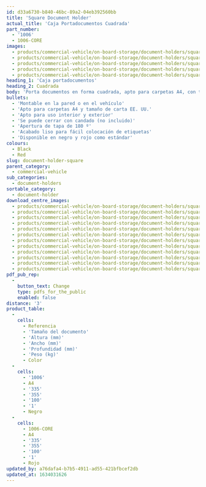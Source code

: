 ```yaml
---
id: d33a6730-b840-46bc-89a2-04eb392560bb
title: 'Square Document Holder'
actual_title: 'Caja Portadocumentos Cuadrada'
part_number:
  - '1006'
  - 1006-CORE
images:
  - products/commercial-vehicle/on-board-storage/document-holders/square/images-lr/Product_Image_776x776_(518x518_focus_area)-1006_01.jpg
  - products/commercial-vehicle/on-board-storage/document-holders/square/images-lr/Product_Image_776x776_(518x518_focus_area)-1006_02.jpg
  - products/commercial-vehicle/on-board-storage/document-holders/square/images-lr/Product_Image_776x776_(518x518_focus_area)-1006_03.jpg
  - products/commercial-vehicle/on-board-storage/document-holders/square/images-lr/Product_Image_776x776_(518x518_focus_area)-1006-CORE_01.jpg
  - products/commercial-vehicle/on-board-storage/document-holders/square/images-lr/Product_Image_776x776_(518x518_focus_area)-1006-CORE_02.jpg
heading_1: 'Caja portadocumentos'
heading_2: Cuadrada
body: 'Porta documentos en forma cuadrada, apto para carpetas A4, con tapa conectada en un lado.'
bullets:
  - 'Montable en la pared o en el vehículo'
  - 'Apto para carpetas A4 y tamaño de carta EE. UU.'
  - 'Apto para uso interior y exterior'
  - 'Se puede cerrar con candado (no incluido)'
  - 'Apertura de tapa de 180 º'
  - 'Acabado liso para fácil colocación de etiquetas'
  - 'Disponible en negro y rojo como estándar'
colours:
  - Black
  - Red
slug: document-holder-square
parent_category:
  - commercial-vehicle
sub_categories:
  - document-holders
sortable_category:
  - document-holder
download_centre_images:
  - products/commercial-vehicle/on-board-storage/document-holders/square/images-hr/1006-CORE_01.jpg
  - products/commercial-vehicle/on-board-storage/document-holders/square/images-hr/1006-CORE_02.jpg
  - products/commercial-vehicle/on-board-storage/document-holders/square/images-hr/1006-CORE_03.jpg
  - products/commercial-vehicle/on-board-storage/document-holders/square/images-hr/1006-CORE_04.jpg
  - products/commercial-vehicle/on-board-storage/document-holders/square/images-hr/1006-CORE_05.jpg
  - products/commercial-vehicle/on-board-storage/document-holders/square/images-hr/1006_01.jpg
  - products/commercial-vehicle/on-board-storage/document-holders/square/images-hr/1006_02.jpg
  - products/commercial-vehicle/on-board-storage/document-holders/square/images-hr/1006_03.jpg
  - products/commercial-vehicle/on-board-storage/document-holders/square/images-hr/1006_04-1633698674.jpg
  - products/commercial-vehicle/on-board-storage/document-holders/square/images-hr/1006_04.jpg
  - products/commercial-vehicle/on-board-storage/document-holders/square/images-hr/1006_05.jpg
  - products/commercial-vehicle/on-board-storage/document-holders/square/images-hr/1006_06.jpg
pdf_pub_rep:
  -
    button_text: Change
    type: pdfs_for_the_public
    enabled: false
distance: '3'
product_table:
  -
    cells:
      - Referencia
      - 'Tamaño del documento'
      - 'Altura (mm)'
      - 'Ancho (mm)'
      - 'Profundidad (mm)'
      - 'Peso (kg)'
      - Color
  -
    cells:
      - '1006'
      - A4
      - '335'
      - '355'
      - '100'
      - '1'
      - Negro
  -
    cells:
      - 1006-CORE
      - A4
      - '335'
      - '355'
      - '100'
      - '1'
      - Rojo
updated_by: a76dafa4-b7b5-4911-ad55-421bfbcef2db
updated_at: 1634031626
---
```

